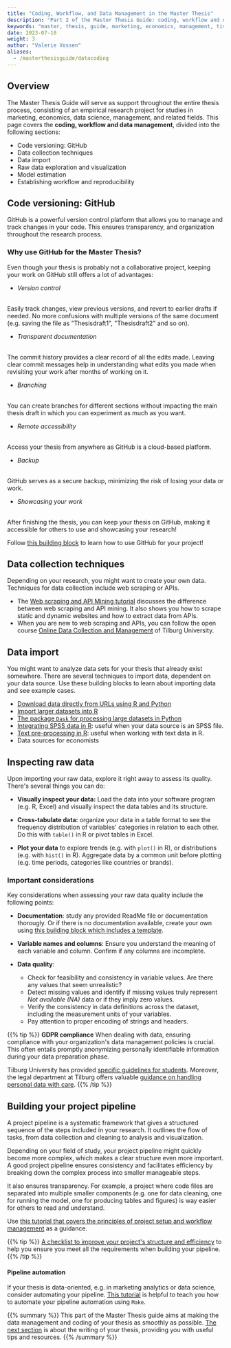 ```yaml
---
title: "Coding, Workflow, and Data Management in the Master Thesis"
description: "Part 2 of the Master Thesis Guide: coding, workflow and data management as the core foundation of your research."
keywords: "master, thesis, guide, marketing, economics, management, tisem, research, guidance, preparation, question, proposal, skills, resources"
date: 2023-07-10
weight: 3
author: "Valerie Vossen"
aliases:
  - /masterthesisguide/datacoding
---
```


## Overview

The Master Thesis Guide will serve as support throughout the entire thesis process, consisting of an empirical research project for studies in marketing, economics, data science, management, and related fields. This page covers the **coding, workflow and data management**, divided into the following sections:

- Code versioning: GitHub
- Data collection techniques
- Data import
- Raw data exploration and visualization
- Model estimation
- Establishing workflow and reproducibility

## Code versioning: GitHub

GitHub is a powerful version control platform that allows you to manage and track changes in your code. This ensures transparency, and organization throughout the research process. 

### Why use GitHub for the Master Thesis?

Even though your thesis is probably not a collaborative project, keeping your work on GitHub still offers a lot of advantages:

- *Version control* 
<br>
Easily track changes, view previous versions, and revert to earlier drafts if needed. No more confusions with multiple versions of the same document (e.g. saving the file as "Thesisdraft1", "Thesisdraft2" and so on). 

- *Transparent documentation*
<br>
The commit history provides a clear record of all the edits made. Leaving clear commit messages help in understanding what edits you made when revisiting your work after months of working on it. 

- *Branching*
<br>
You can create branches for different sections without impacting the main thesis draft in which you can experiment as much as you want.  

- *Remote accessibility*
<br>
Access your thesis from anywhere as GitHub is a cloud-based platform.

- *Backup*
<br>
GitHub serves as a secure backup, minimizing the risk of losing your data or work.  

- *Showcasing your work*
<br>
After finishing the thesis, you can keep your thesis on GitHub, making it accessible for others to use and showcasing your research!

Follow [this building block](/share/data) to learn how to use GitHub for your project!

## Data collection techniques

Depending on your research, you might want to create your own data. Techniques for data collection include web scraping or APIs. 
- The [Web scraping and API Mining tutorial](/learn/web-scraping-and-api-mining) discusses the difference between web scraping and API mining. It also shows you how to scrape static and dynamic websites and how to extract data from APIs. 
- When you are new to web scraping and APIs, you can follow the open course [Online Data Collection and Management](https://odcm.hannesdatta.com/) of Tilburg University. 

## Data import

You might want to analyze data sets for your thesis that already exist somewhere. There are several techniques to import data, dependent on your data source. Use these building blocks to learn about importing data and see example cases.

- [Download data directly from URLs using R and Python](/download-data/)
- [Import larger datasets into R](/large-datasets-r/)
- [The package `Dask` for processing large datasets in Python](/large-datasets-python/)
- [Integrating SPSS data in R](/spss-files-in-r/): useful when your data source is an SPSS file.
- [Text pre-processing in R](/text-preprocessing/): useful when working with text data in R.
- Data sources for economists


## Inspecting raw data

Upon importing your raw data, explore it right away to assess its quality. There's several things you can do:

- **Visually inspect your data:** Load the data into your software program (e.g. R, Excel) and visually inspect the data tables and its structure. 

- **Cross-tabulate data:** organize your data in a table format to see the frequency distribution of variables' categories in relation to each other. Do this with `table()` in R or pivot tables in Excel.

- **Plot your data** to explore trends (e.g. with `plot()` in R), or distributions (e.g. with `hist()` in R). Aggregate data by a common unit before plotting (e.g. time periods, categories like countries or brands).


### Important considerations

Key considerations when assessing your raw data quality include the following points:

- **Documentation**: study any provided ReadMe file or documentation thorougly. Or if there is no documentation available, create your own using [this building block which includes a template](/documenting-new-data/).

- **Variable names and columns**: Ensure you understand the meaning of each variable and column. Confirm if any columns are incomplete.

- **Data quality**: 
    - Check for feasibility and consistency in variable values. Are there any values that seem unrealistic?
    - Detect missing values and identify if missing values truly represent *Not available (NA)* data or if they imply zero values. 
    - Verify the consistency in data definitions across the dataset, including the measurement units of your variables.
    - Pay attention to proper encoding of strings and headers.

{{% tip %}}
**GDPR compliance**
When dealing with data, ensuring compliance with your organization's data management policies is crucial. This often entails promptly anonymizing personally identifiable information during your data preparation phase. 

Tilburg University has provided [specific guidelines for students](https://www.tilburguniversity.edu/sites/default/files/download/Student%20research%20and%20personal%20data%20in%20your%20research.pdf). Moreover, the legal department at Tilburg offers valuable [guidance on handling personal data with care](https://www.tilburguniversity.edu/about/conduct-and-integrity/privacy-and-security/careful-handling-personal-data).
{{% /tip %}}

## Building your project pipeline 

A project pipeline is a systematic framework that gives a structured sequence of the steps included in your research. It outlines the flow of tasks, from data collection and cleaning to analysis and visualization. 

Depending on your field of study, your project pipeline might quickly become more complex, which makes a clear structure even more important. A good project pipeline ensures consistency and facilitates efficiency by breaking down the complex process into smaller manageable steps. 

It also ensures transparency. For example, a project where code files are separated into multiple smaller components (e.g. one for data cleaning, one for running the model, one for producing tables and figures) is way easier for others to read and understand.

Use [this tutorial that covers the principles of project setup and workflow management](/project-setup-overview/) as a guidance. 

{{% tip %}}
[A checklist to improve your project's structure and efficiency](/workflow-checklist/) to help you ensure you meet all the requirements when building your pipeline.
{{% /tip %}}

#### Pipeline automation
If your thesis is data-oriented, e.g. in marketing analytics or data science, consider automating your pipeline. [This tutorial](/pipeline-automation-overview/) is helpful to teach you how to automate your pipeline automation using `Make`.

{{% summary %}}
This part of the Master Thesis guide aims at making the data management and coding of your thesis as smoothly as possible. [The next section](/masterthesisguide/writing) is about the writing of your thesis, providing you with useful tips and resources. 
{{% /summary %}}